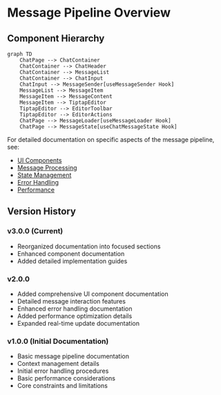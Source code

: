
# Message Pipeline Overview

## Component Hierarchy

```mermaid
graph TD
    ChatPage --> ChatContainer
    ChatContainer --> ChatHeader
    ChatContainer --> MessageList
    ChatContainer --> ChatInput
    ChatInput --> MessageSender[useMessageSender Hook]
    MessageList --> MessageItem
    MessageItem --> MessageContent
    MessageItem --> TiptapEditor
    TiptapEditor --> EditorToolbar
    TiptapEditor --> EditorActions
    ChatPage --> MessageLoader[useMessageLoader Hook]
    ChatPage --> MessageState[useChatMessageState Hook]
```

For detailed documentation on specific aspects of the message pipeline, see:

- [UI Components](./components/README.md)
- [Message Processing](./processing/README.md)
- [State Management](./state/README.md)
- [Error Handling](./error-handling/README.md)
- [Performance](./performance/README.md)

## Version History

### v3.0.0 (Current)
- Reorganized documentation into focused sections
- Enhanced component documentation
- Added detailed implementation guides

### v2.0.0
- Added comprehensive UI component documentation
- Detailed message interaction features
- Enhanced error handling documentation
- Added performance optimization details
- Expanded real-time update documentation

### v1.0.0 (Initial Documentation)
- Basic message pipeline documentation
- Context management details
- Initial error handling procedures
- Basic performance considerations
- Core constraints and limitations
